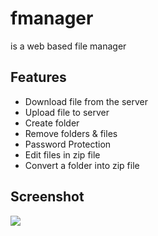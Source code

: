 # fmanager
is a web based file manager

## Features
  - Download file from the server
  - Upload file to server
  - Create folder
  - Remove folders & files
  - Password Protection
  - Edit files in zip file
  - Convert a folder into zip file
## Screenshot
[![](https://raw.githubusercontent.com/siyahmadde/fmanager/master/screenshot.png)](https://nodesource.com/products/nsolid)

